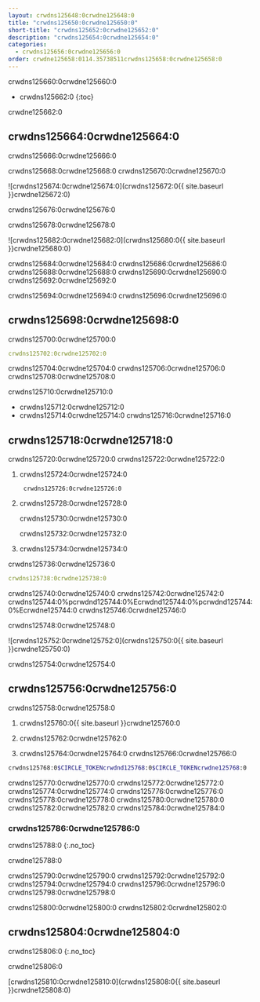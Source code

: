 ```yaml
---
layout: crwdns125648:0crwdne125648:0
title: "crwdns125650:0crwdne125650:0"
short-title: "crwdns125652:0crwdne125652:0"
description: "crwdns125654:0crwdne125654:0"
categories:
  - crwdns125656:0crwdne125656:0
order: crwdne125658:0114.35738511crwdns125658:0crwdne125658:0
---
```

crwdns125660:0crwdne125660:0

* crwdns125662:0
{:toc}

crwdne125662:0

## crwdns125664:0crwdne125664:0

crwdns125666:0crwdne125666:0

crwdns125668:0crwdne125668:0 crwdns125670:0crwdne125670:0

![crwdns125674:0crwdne125674:0](crwdns125672:0{{ site.baseurl }}crwdne125672:0)

crwdns125676:0crwdne125676:0

crwdns125678:0crwdne125678:0

![crwdns125682:0crwdne125682:0](crwdns125680:0{{ site.baseurl }}crwdne125680:0)

crwdns125684:0crwdne125684:0 crwdns125686:0crwdne125686:0 crwdns125688:0crwdne125688:0 crwdns125690:0crwdne125690:0 crwdns125692:0crwdne125692:0

crwdns125694:0crwdne125694:0 crwdns125696:0crwdne125696:0

## crwdns125698:0crwdne125698:0

crwdns125700:0crwdne125700:0

```yaml
crwdns125702:0crwdne125702:0
```

crwdns125704:0crwdne125704:0 crwdns125706:0crwdne125706:0 crwdns125708:0crwdne125708:0

crwdns125710:0crwdne125710:0

* crwdns125712:0crwdne125712:0
* crwdns125714:0crwdne125714:0 crwdns125716:0crwdne125716:0

## crwdns125718:0crwdne125718:0

crwdns125720:0crwdne125720:0 crwdns125722:0crwdne125722:0

1. crwdns125724:0crwdne125724:0
    
        crwdns125726:0crwdne125726:0

2. crwdns125728:0crwdne125728:0
    
    crwdns125730:0crwdne125730:0
    
    crwdns125732:0crwdne125732:0

3. crwdns125734:0crwdne125734:0

crwdns125736:0crwdne125736:0

```yaml
crwdns125738:0crwdne125738:0
```

crwdns125740:0crwdne125740:0 crwdns125742:0crwdne125742:0 crwdns125744:0%pcrwdnd125744:0%Ecrwdnd125744:0%pcrwdnd125744:0%Ecrwdne125744:0 crwdns125746:0crwdne125746:0

crwdns125748:0crwdne125748:0

![crwdns125752:0crwdne125752:0](crwdns125750:0{{ site.baseurl }}crwdne125750:0)

crwdns125754:0crwdne125754:0

## crwdns125756:0crwdne125756:0

crwdns125758:0crwdne125758:0

1. crwdns125760:0{{ site.baseurl }}crwdne125760:0

2. crwdns125762:0crwdne125762:0

3. crwdns125764:0crwdne125764:0 crwdns125766:0crwdne125766:0

```bash
crwdns125768:0$CIRCLE_TOKENcrwdnd125768:0$CIRCLE_TOKENcrwdne125768:0
```

crwdns125770:0crwdne125770:0 crwdns125772:0crwdne125772:0 crwdns125774:0crwdne125774:0 crwdns125776:0crwdne125776:0 crwdns125778:0crwdne125778:0 crwdns125780:0crwdne125780:0 crwdns125782:0crwdne125782:0 crwdns125784:0crwdne125784:0

### crwdns125786:0crwdne125786:0

crwdns125788:0
{:.no_toc}

crwdne125788:0

crwdns125790:0crwdne125790:0 crwdns125792:0crwdne125792:0 crwdns125794:0crwdne125794:0 crwdns125796:0crwdne125796:0 crwdns125798:0crwdne125798:0

crwdns125800:0crwdne125800:0 crwdns125802:0crwdne125802:0

## crwdns125804:0crwdne125804:0

crwdns125806:0
{:.no_toc}

crwdne125806:0

[crwdns125810:0crwdne125810:0](crwdns125808:0{{ site.baseurl }}crwdne125808:0)